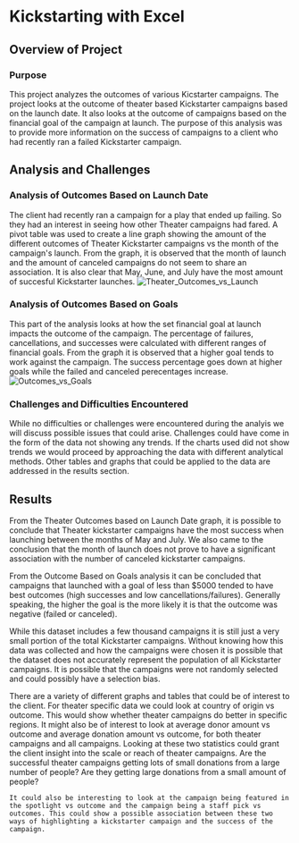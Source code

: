 # Kickstarting with Excel

## Overview of Project

### Purpose
  This project analyzes the outcomes of various Kicstarter campaigns. The project looks at the outcome of theater based Kickstarter campaigns based on the launch date. It also looks at the outcome of campaigns based on the financial goal of the campaign at launch. The purpose of this analysis was to provide more information on the success of campaigns to a client who had recently ran a failed Kickstarter campaign.
## Analysis and Challenges

### Analysis of Outcomes Based on Launch Date
The client had recently ran a campaign for a play that ended up failing. So they had an interest in seeing how other Theater campaigns had fared. A pivot table was used to create a line graph showing the amount of the different outcomes of Theater Kickstarter campaigns vs the month of the campaign's launch. From the graph, it is observed that the month of launch and the amount of canceled campaigns do not seem to share an association. It is also clear that May, June, and July have the most amount of succesful Kickstarter launches. 
![Theater_Outcomes_vs_Launch](https://user-images.githubusercontent.com/82176869/154598909-eac34ec5-12b4-40aa-b9a4-7491874b9d29.png)

### Analysis of Outcomes Based on Goals
This part of the analysis looks at how the set financial goal at launch impacts the outcome of the campaign. The percentage of failures, cancellations, and successes were calculated with different ranges of financial goals. From the graph it is observed that a higher goal tends to work against the campaign. The success percentage goes down at higher goals while the failed and canceled perecentages increase. 
![Outcomes_vs_Goals](https://user-images.githubusercontent.com/82176869/154598844-c8393619-bef2-4fc4-b951-330105b303b1.png)
### Challenges and Difficulties Encountered
While no difficulties or challenges were encountered during the analyis we will discuss possible issues that could arise. Challenges could have come in the form of the data not showing any trends. If the charts used did not show trends we would proceed by approaching the data with different analytical methods. Other tables and graphs that could be applied to the data are addressed in the results section.
## Results
From the Theater Outcomes based on Launch Date graph, it is possible to conclude that Theater kickstarter campaigns have the most success when launching between the months of May and July. We also came to the conclusion that the month of launch does not prove to have a significant association with the number of canceled kickstarter campaigns. 

From the Outcome Based on Goals analysis it can be concluded that campaigns that launched with a goal of less than $5000 tended to have best outcomes (high successes and low cancellations/failures). Generally speaking, the higher the goal is the more likely it is that the outcome was negative (failed or canceled). 

While this dataset includes a few thousand campaigns it is still just a very small portion of the total Kickstarter campaigns. Without knowing how this data was collected and how the campaigns were chosen it is possible that the dataset does not accurately represent the population of all Kickstarter campaigns. It is possible that the campaigns were not randomly selected and could possibly have a selection bias.

There are a variety of different graphs and tables that could be of interest to the client. For theater specific data we could look at country of origin vs outcome. This would show whether theater campaigns do better in specific regions. It might also be of interest to look at average donor amount vs outcome and average donation amount vs outcome, for both theater campaigns and all campaigns. Looking at these two statistics could grant the client insight into the scale or reach of theater campaigns. Are the successful theater campaigns getting lots of small donations from a large number of people? Are they getting large donations from a small amount of people?

    It could also be interesting to look at the campaign being featured in the spotlight vs outcome and the campaign being a staff pick vs outcomes. This could show a possible association between these two ways of highlighting a kickstarter campaign and the success of the campaign.
